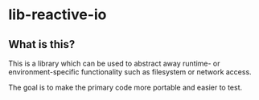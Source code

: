 # lib-reactive-io

## What is this?

This is a library which can be used to abstract away runtime- or environment-specific functionality such as filesystem or network access.

The goal is to make the primary code more portable and easier to test.

